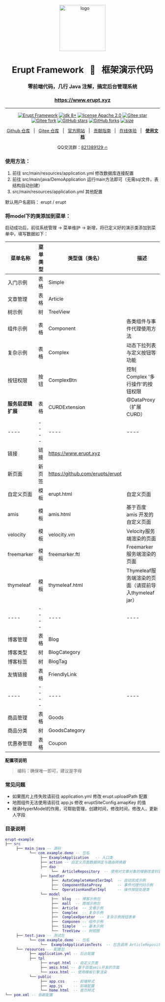 
<p align="center"><img src="https://www.erupt.xyz/demo/erupt.svg" height="150" alt="logo"/></p>
<h1 align="center"> Erupt Framework &nbsp; 🚀 &nbsp; 框架演示代码 </h1>
<h3 align="center">零前端代码，几行 Java 注解，搞定后台管理系统</h3>
<h3 align="center"><a href="https://erupt.xyz" target="_blank">https://www.erupt.xyz</a></h3>

---

<p align="center">
    <a href="https://www.erupt.xyz" target="_blank"><img src="https://img.shields.io/badge/Erupt-Framework-brightgreen" alt="Erupt Framework"></a>
    <a href="https://www.oracle.com/technetwork/java/javase/downloads/index.html"><img src="https://img.shields.io/badge/JDK-8+-green.svg" alt="jdk 8+"></a>
    <a href="./LICENSE"><img src="https://img.shields.io/badge/license-Apache%202-blue" alt="license Apache 2.0"></a>
    <a href="https://gitee.com/erupt/erupt"><img src="https://gitee.com/erupt/erupt/badge/star.svg?theme=dark" alt="Gitee star"></a>
    <a href="https://gitee.com/erupt/erupt"><img src="https://gitee.com/erupt/erupt/badge/fork.svg?theme=dark" alt="Gitee fork"></a>
    <a href="https://github.com/erupts/erupt"><img src="https://img.shields.io/github/stars/erupts/erupt?style=social" alt="GitHub stars"></a>
    <a href="https://github.com/erupts/erupt"><img src="https://img.shields.io/github/forks/erupts/erupt?style=social" alt="GitHub forks"></a>
    <a href="https://github.com/erupts/erupt"><img src="https://img.shields.io/github/repo-size/erupts/erupt" alt="size"></a>
</p>

<p align="center">
    <a href="https://github.com/erupts/erupt">Github 仓库</a> &nbsp; | &nbsp; 
    <a href="https://gitee.com/erupt/erupt">Gitee 仓库</a> &nbsp; | &nbsp; 
    <a href="https://www.erupt.xyz" target="_blank">官方网站</a> &nbsp; | &nbsp; 
    <a href="https://www.yuque.com/yuepeng/erupt/bdiq6o" target="_blank">贡献指南</a> &nbsp; | &nbsp; 
    <a href="https://www.erupt.xyz/demo" target="_blank">在线体验</a> &nbsp; | &nbsp; 
    <a href="https://www.yuque.com/yuepeng/erupt" target="_blank"><b>使用文档</b></a>
</p>

<p align="center">
    QQ交流群：<a href="https://jq.qq.com/?_wv=1027&k=MCd4plZ0">821389129 🔥</a>
</p>

### 使用方法：   
1. 前往 src/main/resources/application.yml 修改数据库连接配置
2. 前往 src/main/java/DemoApplication 运行main方法即可（无需sql文件，表结构自动创建）
3. src/main/resources/application.yml 其他配置

默认用户名密码： erupt / erupt


### 将model下的类添加到菜单：

启动成功后，前往系统管理 → 菜单维护 → 新增，将已定义好的演示类添加到菜单中，填写数据如下：
  
| 菜单名称 |  菜单类型  | 类型值（类名） | 描述 |
|  ---- |  ----  | ----  | ----  |
| 入门示例 | 表格 | Simple |  |
| 文章管理 | 表格 | Article |  |
| 树示例 | 树 | TreeView |  |
| 组件示例 | 表格 | Component | 各类组件与事件代理使用方法 |
| 复杂示例 | 表格 | Complex | 动态下拉列表与定义按钮等功能 |
| 按钮权限 | 按钮 | ComplexBtn | 控制 Complex '多行操作'的按钮权限 |
| **服务层逻辑扩展** | 表格 | CURDExtension | @DataProxy（扩展CURD） |
|  ---- |  ----  | ----  | ----  |
| 链接 | 链接 | https://www.erupt.xyz |  |
| 新页面 | 新页签 | https://github.com/erupts/erupt |  |
| 自定义页面 | 模板 | erupt.html | 自定义页面 |
| amis | 模板 | amis.html | 基于百度 amis 开发的自定义页面 |
| velocity | 模板 | velocity.vm |  Velocity服务端渲染的页面 |
| freemarker | 模板 | freemarker.ftl | Freemarker服务端渲染的页面 |
| thymeleaf | 模板 | thymeleaf.html | Thymeleaf服务端渲染的页面（请提前导入thymeleaf jar） |
|  ---- |  ----  | ----  | ----  |
| 博客管理 | 表格 | Blog |  |
| 博客类型 | 树 | BlogCategory |  |
| 博客标签 | 树 | BlogTag |  |
| 友情链接 | 表格 | FriendlyLink |  |
|  ---- |  ----  | ----  | ----  |
| 商品管理 | 表格 | Goods |  |
| 商品分类| 树 | GoodsCategory |  |
| 优惠券管理| 表格 | Coupon |  |

**配置项说明**
> 编码：确保唯一即可，建议是字母


### 常见问题
+ 如果图片上传失败请前往 application.yml 修改 erupt.uploadPath 配置
+ 地图组件无法使用请前往 app.js 修改 eruptSiteConfig.amapKey 的值
+ 继承HyperModel的作用，可帮助管理，创建时间，修改时间，修改人，更新人字段

### 目录说明
```lua
erupt-example
├── src
     ├── main.java -- 源码
           └── com.example.demo -- 包名
                ├── ExampleApplication   -- 入口类
                ├── action -- 自定义页面数据绑定与路由转换器
                ├── dao
                     └──  ArticleRepository  -- 使用对文章对象的增删改查封装，使用方式与Mybatis-Plus大同小异，具体调用详见 ExampleApplicationTests
                ├── handler
                     ├──  AutoCompleteHandlerImpl  -- 自动完成示例
                     ├──  ComponentDataProxy       -- 事件代理代码示例
                     └──  OperationHandlerImpl     -- 操作按钮处理类
                └── model
                     ├──  blog  -- 博客示例包
                     ├──  mall  -- 商城示例包
                     ├──  Article  -- 文章示例
                     ├──  Complex  -- 复杂示例
                     ├──  ComplexOperator  -- 复杂示例按钮表单
                     ├──  Componen -- 组件示例
                     ├──  Simple   -- 基本示例
                     └──  TreeView -- 树视图
     ├── test.java -- 测试包
           └── com.example.demo -- 包名
                └──  ExampleApplicationTests  -- 包含调用 ArticleRepository 演示代码，直接点击运行单个方法即可
     └── resources -- 配置包
           ├── application.yml -- 后台配置
           ├── tpl
                ├── erupt.html -- 自定义页面
                ├── amis.html -- 基于百度amis开发的页面
                └── xxxx.html -- 使用模板引擎渲染
           └── public
                ├── app.css    -- 前端样式
                ├── app.js     -- 前端配置
                └── home.html  -- 首页样式
└── pom.xml -- 依赖配置
```